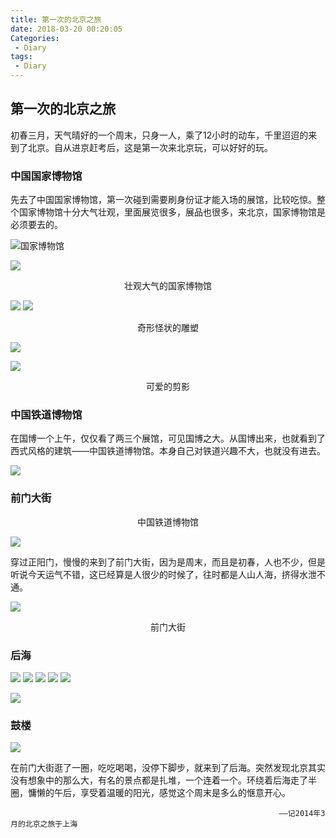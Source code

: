 ```yaml
---
title: 第一次的北京之旅
date: 2018-03-20 00:20:05
Categories:
 - Diary
tags: 
 - Diary
---
```


## 第一次的北京之旅

<!-- more --> 

​	初春三月，天气晴好的一个周末，只身一人，乘了12小时的动车，千里迢迢的来到了北京。自从进京赶考后，这是第一次来北京玩，可以好好的玩。

### 中国国家博物馆

​	先去了中国国家博物馆，第一次碰到需要刷身份证才能入场的展馆，比较吃惊。整个国家博物馆十分大气壮观，里面展览很多，展品也很多，来北京，国家博物馆是必须要去的。

![国家博物馆](http://otbuklcz7.bkt.clouddn.com/DSC04484.jpg)

![](http://otbuklcz7.bkt.clouddn.com/DSC04482.jpg)

<div align = "center">壮观大气的国家博物馆</div>

![](http://otbuklcz7.bkt.clouddn.com/DSC04445.jpg)
![](http://otbuklcz7.bkt.clouddn.com/DSC04460.jpg)

<div align = "center">奇形怪状的雕塑</div>

![](http://otbuklcz7.bkt.clouddn.com/DSC04473.jpg)

![](http://otbuklcz7.bkt.clouddn.com/DSC04474.jpg)

<div align = "center">可爱的剪影</div>

### 中国铁道博物馆

​	在国博一个上午，仅仅看了两三个展馆，可见国博之大。从国博出来，也就看到了西式风格的建筑——中国铁道博物馆。本身自己对铁道兴趣不大，也就没有进去。

![](http://otbuklcz7.bkt.clouddn.com/DSC04487.jpg)

### 前门大街

<div align = "center">中国铁道博物馆</div>

![](http://otbuklcz7.bkt.clouddn.com/DSC04488.jpg)

穿过正阳门，慢慢的来到了前门大街，因为是周末，而且是初春，人也不少，但是听说今天运气不错，这已经算是人很少的时候了，往时都是人山人海，挤得水泄不通。

![](http://otbuklcz7.bkt.clouddn.com/DSC04492.jpg)

<div align = "center">前门大街</div>

### 后海

![](http://otbuklcz7.bkt.clouddn.com/DSC04500.jpg)
![](http://otbuklcz7.bkt.clouddn.com/DSC04499.jpg)
![](http://otbuklcz7.bkt.clouddn.com/DSC04505.jpg)
![](http://otbuklcz7.bkt.clouddn.com/DSC04504.jpg)
![](http://otbuklcz7.bkt.clouddn.com/DSC04515.jpg)

![](http://otbuklcz7.bkt.clouddn.com/DSC04514.JPG)

### 鼓楼

![](http://otbuklcz7.bkt.clouddn.com/DSC04519.jpg)

在前门大街逛了一圈，吃吃喝喝，没停下脚步，就来到了后海。突然发现北京其实没有想象中的那么大，有名的景点都是扎堆，一个连着一个。环绕着后海走了半圈，慵懒的午后，享受着温暖的阳光，感觉这个周末是多么的惬意开心。

  																——记2014年3月的北京之旅于上海

